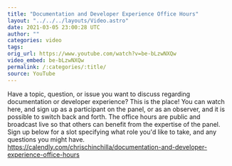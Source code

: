 ```yaml
---
title: "Documentation and Developer Experience Office Hours"
layout: "../../../layouts/Video.astro"
date: 2021-03-05 23:00:28 UTC
author: ""
categories: video
tags: 
orig_url: https://www.youtube.com/watch?v=be-bLzwNXQw
video_embed: be-bLzwNXQw
permalink: /:categories/:title/
source: YouTube
---
```

Have a topic, question, or issue you want to discuss regarding documentation or developer experience? This is the place! You can watch here, and sign up as a participant on the panel, or as an observer, and it is possible to switch back and forth. The office hours are public and broadcast live so that others can benefit from the expertise of the panel. Sign up below for a slot specifying what role you'd like to take, and any questions you might have. https://calendly.com/chrischinchilla/documentation-and-developer-experience-office-hours